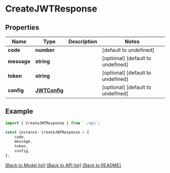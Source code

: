 # CreateJWTResponse


## Properties

Name | Type | Description | Notes
------------ | ------------- | ------------- | -------------
**code** | **number** |  | [default to undefined]
**message** | **string** |  | [optional] [default to undefined]
**token** | **string** |  | [optional] [default to undefined]
**config** | [**JWTConfig**](JWTConfig.md) |  | [optional] [default to undefined]

## Example

```typescript
import { CreateJWTResponse } from './api';

const instance: CreateJWTResponse = {
    code,
    message,
    token,
    config,
};
```

[[Back to Model list]](../README.md#documentation-for-models) [[Back to API list]](../README.md#documentation-for-api-endpoints) [[Back to README]](../README.md)

